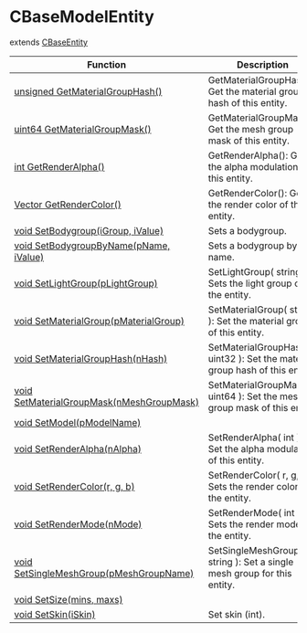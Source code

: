 # CBaseModelEntity
extends [CBaseEntity](../CBaseEntity)

Function|Description|Client
--|--|:--:
[unsigned GetMaterialGroupHash()](GetMaterialGroupHash)|GetMaterialGroupHash(): Get the material group hash of this entity.|❌
[uint64 GetMaterialGroupMask()](GetMaterialGroupMask)|GetMaterialGroupMask(): Get the mesh group mask of this entity.|❌
[int GetRenderAlpha()](GetRenderAlpha)|GetRenderAlpha(): Get the alpha modulation of this entity.|✔️
[Vector GetRenderColor()](GetRenderColor)|GetRenderColor(): Get the render color of the entity.|❌
[void SetBodygroup(iGroup, iValue)](SetBodygroup)|Sets a bodygroup.|❌
[void SetBodygroupByName(pName, iValue)](SetBodygroupByName)|Sets a bodygroup by name.|❌
[void SetLightGroup(pLightGroup)](SetLightGroup)|SetLightGroup( string ): Sets the light group of the entity.|❌
[void SetMaterialGroup(pMaterialGroup)](SetMaterialGroup)|SetMaterialGroup( string ): Set the material group of this entity.|❌
[void SetMaterialGroupHash(nHash)](SetMaterialGroupHash)|SetMaterialGroupHash( uint32 ): Set the material group hash of this entity.|❌
[void SetMaterialGroupMask(nMeshGroupMask)](SetMaterialGroupMask)|SetMaterialGroupMask( uint64 ): Set the mesh group mask of this entity.|❌
[void SetModel(pModelName)](SetModel)||❌
[void SetRenderAlpha(nAlpha)](SetRenderAlpha)|SetRenderAlpha( int ): Set the alpha modulation of this entity.|❌
[void SetRenderColor(r, g, b)](SetRenderColor)|SetRenderColor( r, g, b ): Sets the render color of the entity.|❌
[void SetRenderMode(nMode)](SetRenderMode)|SetRenderMode( int ): Sets the render mode of the entity.|❌
[void SetSingleMeshGroup(pMeshGroupName)](SetSingleMeshGroup)|SetSingleMeshGroup( string ): Set a single mesh group for this entity.|❌
[void SetSize(mins, maxs)](SetSize)||❌
[void SetSkin(iSkin)](SetSkin)|Set skin (int).|❌
